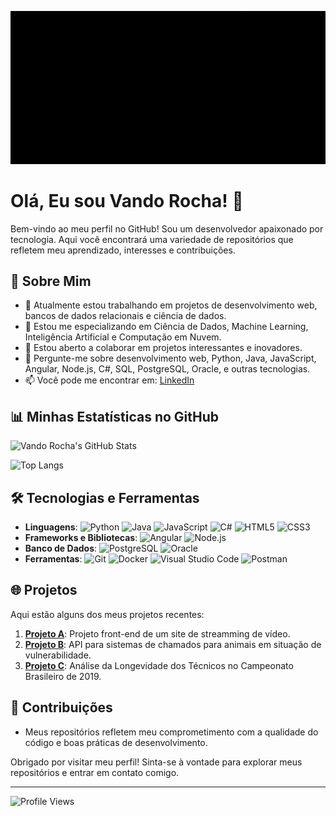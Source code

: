 ![Header](https://github.com/Vando-Rocha/Vando-Rocha/blob/main/image/4760-179739327_medium.gif) <!-- Substitua pelo link da sua imagem animada -->

# Olá, Eu sou Vando Rocha! 👋

Bem-vindo ao meu perfil no GitHub! Sou um desenvolvedor apaixonado por tecnologia. Aqui você encontrará uma variedade de repositórios que refletem meu aprendizado, interesses e contribuições.

## 🚀 Sobre Mim

- 🔭 Atualmente estou trabalhando em projetos de desenvolvimento web, bancos de dados relacionais e ciência de dados.
- 🌱 Estou me especializando em Ciência de Dados, Machine Learning, Inteligência Artificial e Computação em Nuvem.
- 👯 Estou aberto a colaborar em projetos interessantes e inovadores.
- 💬 Pergunte-me sobre desenvolvimento web, Python, Java, JavaScript, Angular, Node.js, C#, SQL, PostgreSQL, Oracle, e outras tecnologias.
- 📫 Você pode me encontrar em: [LinkedIn](https://www.linkedin.com/in/vanderlandio-rocha/)

## 📊 Minhas Estatísticas no GitHub

![Vando Rocha's GitHub Stats](https://github-readme-stats.vercel.app/api?username=Vando-Rocha&show_icons=true&theme=radical)

![Top Langs](https://github-readme-stats.vercel.app/api/top-langs/?username=Vando-Rocha&layout=compact&theme=radical)

## 🛠️ Tecnologias e Ferramentas

- **Linguagens**: ![Python](https://img.shields.io/badge/-Python-333333?style=flat&logo=python) ![Java](https://img.shields.io/badge/-Java-333333?style=flat&logo=java) ![JavaScript](https://img.shields.io/badge/-JavaScript-333333?style=flat&logo=javascript) ![C#](https://img.shields.io/badge/-C%23-333333?style=flat&logo=c-sharp) ![HTML5](https://img.shields.io/badge/-HTML5-333333?style=flat&logo=html5) ![CSS3](https://img.shields.io/badge/-CSS3-333333?style=flat&logo=css3)
- **Frameworks e Bibliotecas**: ![Angular](https://img.shields.io/badge/-Angular-333333?style=flat&logo=angular) ![Node.js](https://img.shields.io/badge/-Node.js-333333?style=flat&logo=node.js)
- **Banco de Dados**: ![PostgreSQL](https://img.shields.io/badge/-PostgreSQL-333333?style=flat&logo=postgresql) ![Oracle](https://img.shields.io/badge/-Oracle-333333?style=flat&logo=oracle)
- **Ferramentas**: ![Git](https://img.shields.io/badge/-Git-333333?style=flat&logo=git) ![Docker](https://img.shields.io/badge/-Docker-333333?style=flat&logo=docker) ![Visual Studio Code](https://img.shields.io/badge/-VS%20Code-333333?style=flat&logo=visual-studio-code) ![Postman](https://img.shields.io/badge/-Postman-333333?style=flat&logo=postman)

## 🌐 Projetos

Aqui estão alguns dos meus projetos recentes:

1. **[Projeto A](https://github.com/Vando-Rocha/TekFlix_Streaming)**: Projeto front-end de um site de streamming de vídeo.
2. **[Projeto B](https://github.com/Vando-Rocha/save-pet)**: API para sistemas de chamados para animais em situação de vulnerabilidade.
3. **[Projeto C](https://github.com/Vando-Rocha/Projeto-Ada-Tech-Estatistica-no-futebol)**: Análise da Longevidade dos Técnicos no Campeonato Brasileiro de 2019.

## 🌟 Contribuições

- Meus repositórios refletem meu comprometimento com a qualidade do código e boas práticas de desenvolvimento.

Obrigado por visitar meu perfil! Sinta-se à vontade para explorar meus repositórios e entrar em contato comigo.

---

![Profile Views](https://komarev.com/ghpvc/?username=Vando-Rocha&color=blue)

